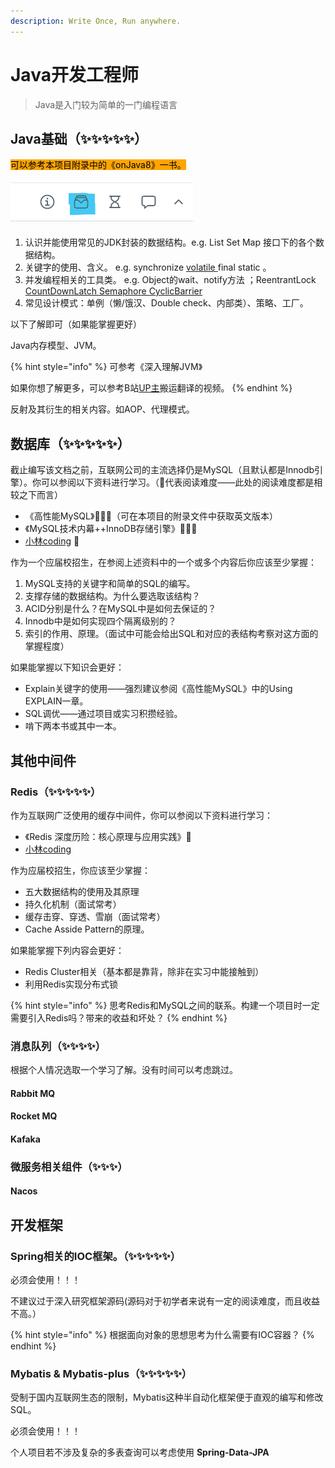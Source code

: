 ```yaml
---
description: Write Once, Run anywhere.
---
```


# Java开发工程师

> Java是入门较为简单的一门编程语言

## Java基础（✨✨✨✨✨）

<mark style="background-color:orange;">可以参考本项目附录中的《onJava8》一书。</mark>

![](<../../.gitbook/assets/image (1).png>)

1. 认识并能使用常见的JDK封装的数据结构。e.g. List Set Map 接口下的各个数据结构。
2. 关键字的使用、含义。 e.g. synchronize [volatile ](https://www.baeldung.com/java-volatile)final static 。
3. 并发编程相关的工具类。 e.g. Object的wait、notify方法 ；ReentrantLock [CountDownLatch ](https://leetcode.cn/problems/print-foobar-alternately/solutions/)[Semaphore ](https://leetcode.cn/problems/print-foobar-alternately/solutions/)[CyclicBarrier ](https://leetcode.cn/problems/print-foobar-alternately/solutions/)
4. 常见设计模式：单例（懒/饿汉、Double check、内部类）、策略、工厂。

以下了解即可（如果能掌握更好）

Java内存模型、JVM。

{% hint style="info" %}
可参考《深入理解JVM》

如果你想了解更多，可以参考B站[UP主](https://space.bilibili.com/31359187/)搬运翻译的视频。
{% endhint %}

反射及其衍生的相关内容。如AOP、代理模式。

## 数据库（✨✨✨✨✨）

截止编写该文档之前，互联网公司的主流选择仍是MySQL（且默认都是Innodb引擎）。你可以参阅以下资料进行学习。（🤯代表阅读难度——此处的阅读难度都是相较之下而言）

* 《高性能MySQL》🤯🤯🤯（可在本项目的附录文件中获取英文版本）
* 《MySQL技术内幕++InnoDB存储引擎》🤯🤯🤯
* [小林coding](https://xiaolincoding.com/mysql/)  🤯

作为一个应届校招生，在参阅上述资料中的一个或多个内容后你应该至少掌握：

1. MySQL支持的关键字和简单的SQL的编写。
2. 支撑存储的数据结构。为什么要选取该结构？
3. ACID分别是什么？在MySQL中是如何去保证的？
4. Innodb中是如何实现四个隔离级别的？
5. 索引的作用、原理。（面试中可能会给出SQL和对应的表结构考察对这方面的掌握程度）

如果能掌握以下知识会更好：

* Explain关键字的使用——强烈建议参阅《高性能MySQL》中的Using EXPLAIN一章。
* SQL调优——通过项目或实习积攒经验。
* 啃下两本书或其中一本。

## 其他中间件

### Redis（✨✨✨✨✨）

作为互联网广泛使用的缓存中间件，你可以参阅以下资料进行学习：

* 《Redis 深度历险：核心原理与应用实践》🤯
* [小林coding](https://xiaolincoding.com/redis/)

作为应届校招生，你应该至少掌握：

* 五大数据结构的使用及其原理
* 持久化机制（面试常考）
* 缓存击穿、穿透、雪崩（面试常考）
* Cache Asside Pattern的原理。

如果能掌握下列内容会更好：

* Redis Cluster相关（基本都是靠背，除非在实习中能接触到）
* 利用Redis实现分布式锁

{% hint style="info" %}
思考Redis和MySQL之间的联系。构建一个项目时一定需要引入Redis吗？带来的收益和坏处？
{% endhint %}

### 消息队列（✨✨✨✨）

根据个人情况选取一个学习了解。没有时间可以考虑跳过。

#### Rabbit MQ

#### Rocket MQ

#### Kafaka

### 微服务相关组件（✨✨✨）

#### Nacos

## 开发框架

### Spring相关的IOC框架。（✨✨✨✨✨）

必须会使用！！！

不建议过于深入研究框架源码(源码对于初学者来说有一定的阅读难度，而且收益不高。）

{% hint style="info" %}
根据面向对象的思想思考为什么需要有IOC容器？
{% endhint %}

### Mybatis & Mybatis-plus（✨✨✨✨✨）

受制于国内互联网生态的限制，Mybatis这种半自动化框架便于直观的编写和修改SQL。

必须会使用！！！

个人项目若不涉及复杂的多表查询可以考虑使用 **Spring-Data-JPA**

















